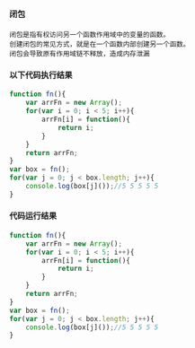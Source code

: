#### 闭包
    闭包是指有权访问另一个函数作用域中的变量的函数。
    创建闭包的常见方式，就是在一个函数内部创建另一个函数。
    闭包会导致原有作用域链不释放，造成内存泄漏
#### 以下代码执行结果
```javascript
function fn(){
    var arrFn = new Array();
    for(var i = 0; i < 5; i++){
        arrFn[i] = function(){
            return i;
        }
    }
    return arrFn;
}
var box = fn();
for(var j = 0; j < box.length; j++){
    console.log(box[j]());//5 5 5 5 5
}
```
#### 代码运行结果
```javascript
function fn(){
    var arrFn = new Array();
    for(var i = 0; i < 5; i++){
        arrFn[i] = function(){
            return i;
        }
    }
    return arrFn;
}
var box = fn();
for(var j = 0; j < box.length; j++){
    console.log(box[j]());//5 5 5 5 5
}
```